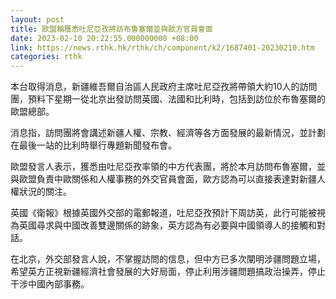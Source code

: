 ```yaml
---
layout: post
title: 歐盟稱獲悉吐尼亞孜將訪布魯塞爾並與歐方官員會面
date: 2023-02-10 20:22:55.000000000 +08:00
link: https://news.rthk.hk/rthk/ch/component/k2/1687401-20230210.htm
categories: rthk
---
```


本台取得消息，新疆維吾爾自治區人民政府主席吐尼亞孜將帶領大約10人的訪問團，預料下星期一從北京出發訪問英國、法國和比利時，包括到訪位於布魯塞爾的歐盟總部。

消息指，訪問團將會講述新疆人權、宗教、經濟等各方面發展的最新情況，並計劃在最後一站的比利時舉行專題新聞發布會。

歐盟發言人表示，獲悉由吐尼亞孜率領的中方代表團，將於本月訪問布魯塞爾，並與歐盟負責中歐關係和人權事務的外交官員會面，歐方認為可以直接表達對新疆人權狀況的關注。

英國《衛報》根據英國外交部的電郵報道，吐尼亞孜預計下周訪英，此行可能被視為英國尋求與中國改善雙邊關係的跡象，英方認為有必要與中國領導人的接觸和對話。

在北京，外交部發言人說，不掌握訪問的信息，但中方已多次闡明涉疆問題立場，希望英方正視新疆經濟社會發展的大好局面，停止利用涉疆問題搞政治操弄，停止干涉中國內部事務。
